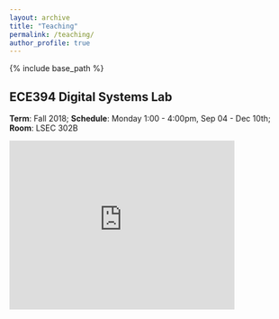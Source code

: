 ```yaml
---
layout: archive
title: "Teaching"
permalink: /teaching/
author_profile: true
---
```


{% include base_path %}


## ECE394 Digital Systems Lab

__Term__: Fall 2018; __Schedule__: Monday 1:00 - 4:00pm, Sep 04 - Dec 10th; __Room__: LSEC 302B

<div>
	<iframe src="https://calendar.google.com/calendar/embed?title=Calender&amp;height=300&amp;wkst=2&amp;bgcolor=%23ffffff&amp;src=njit.edu_ghtq7q178tvrr0i0v4g9e1jfek%40group.calendar.google.com&amp;color=%23853104&amp;ctz=America%2FNew_York" style="border-width:0" width="400" height="300" frameborder="0" scrolling="no"></iframe>
</div>
